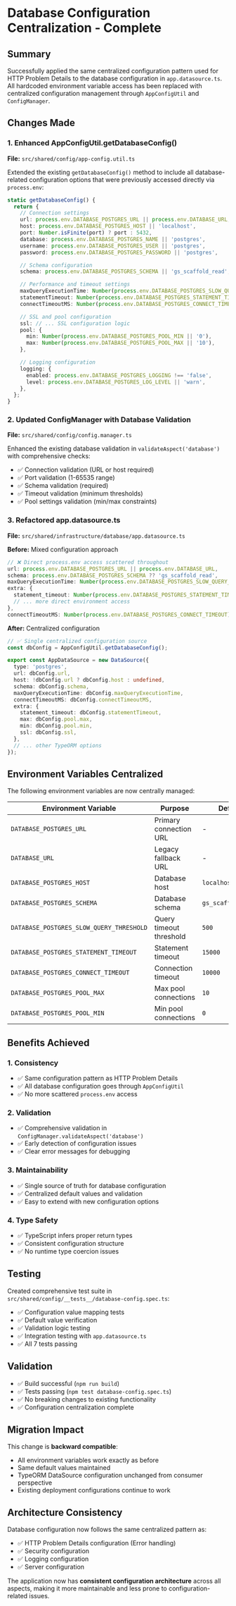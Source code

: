 # Database Configuration Centralization - Complete

## Summary

Successfully applied the same centralized configuration pattern used for HTTP Problem Details to the database configuration in `app.datasource.ts`. All hardcoded environment variable access has been replaced with centralized configuration management through `AppConfigUtil` and `ConfigManager`.

## Changes Made

### 1. Enhanced AppConfigUtil.getDatabaseConfig()

**File:** `src/shared/config/app-config.util.ts`

Extended the existing `getDatabaseConfig()` method to include all database-related configuration options that were previously accessed directly via `process.env`:

```typescript
static getDatabaseConfig() {
  return {
    // Connection settings
    url: process.env.DATABASE_POSTGRES_URL || process.env.DATABASE_URL,
    host: process.env.DATABASE_POSTGRES_HOST || 'localhost',
    port: Number.isFinite(port) ? port : 5432,
    database: process.env.DATABASE_POSTGRES_NAME || 'postgres',
    username: process.env.DATABASE_POSTGRES_USER || 'postgres',
    password: process.env.DATABASE_POSTGRES_PASSWORD || 'postgres',

    // Schema configuration
    schema: process.env.DATABASE_POSTGRES_SCHEMA || 'gs_scaffold_read',

    // Performance and timeout settings
    maxQueryExecutionTime: Number(process.env.DATABASE_POSTGRES_SLOW_QUERY_THRESHOLD || '500'),
    statementTimeout: Number(process.env.DATABASE_POSTGRES_STATEMENT_TIMEOUT || '15000'),
    connectTimeoutMS: Number(process.env.DATABASE_POSTGRES_CONNECT_TIMEOUT || '10000'),

    // SSL and pool configuration
    ssl: // ... SSL configuration logic
    pool: {
      min: Number(process.env.DATABASE_POSTGRES_POOL_MIN || '0'),
      max: Number(process.env.DATABASE_POSTGRES_POOL_MAX || '10'),
    },

    // Logging configuration
    logging: {
      enabled: process.env.DATABASE_POSTGRES_LOGGING !== 'false',
      level: process.env.DATABASE_POSTGRES_LOG_LEVEL || 'warn',
    },
  };
}
```

### 2. Updated ConfigManager with Database Validation

**File:** `src/shared/config/config.manager.ts`

Enhanced the existing database validation in `validateAspect('database')` with comprehensive checks:

- ✅ Connection validation (URL or host required)
- ✅ Port validation (1-65535 range)
- ✅ Schema validation (required)
- ✅ Timeout validation (minimum thresholds)
- ✅ Pool settings validation (min/max constraints)

### 3. Refactored app.datasource.ts

**File:** `src/shared/infrastructure/database/app.datasource.ts`

**Before:** Mixed configuration approach

```typescript
// ❌ Direct process.env access scattered throughout
url: process.env.DATABASE_POSTGRES_URL || process.env.DATABASE_URL,
schema: process.env.DATABASE_POSTGRES_SCHEMA ?? 'gs_scaffold_read',
maxQueryExecutionTime: Number(process.env.DATABASE_POSTGRES_SLOW_QUERY_THRESHOLD) || 500,
extra: {
  statement_timeout: Number(process.env.DATABASE_POSTGRES_STATEMENT_TIMEOUT) || 15000,
  // ... more direct environment access
},
connectTimeoutMS: Number(process.env.DATABASE_POSTGRES_CONNECT_TIMEOUT) || 10000,
```

**After:** Centralized configuration

```typescript
// ✅ Single centralized configuration source
const dbConfig = AppConfigUtil.getDatabaseConfig();

export const AppDataSource = new DataSource({
  type: 'postgres',
  url: dbConfig.url,
  host: !dbConfig.url ? dbConfig.host : undefined,
  schema: dbConfig.schema,
  maxQueryExecutionTime: dbConfig.maxQueryExecutionTime,
  connectTimeoutMS: dbConfig.connectTimeoutMS,
  extra: {
    statement_timeout: dbConfig.statementTimeout,
    max: dbConfig.pool.max,
    min: dbConfig.pool.min,
    ssl: dbConfig.ssl,
  },
  // ... other TypeORM options
});
```

## Environment Variables Centralized

The following environment variables are now centrally managed:

| Environment Variable                     | Purpose                 | Default            | Validation            |
| ---------------------------------------- | ----------------------- | ------------------ | --------------------- |
| `DATABASE_POSTGRES_URL`                  | Primary connection URL  | -                  | URL format if present |
| `DATABASE_URL`                           | Legacy fallback URL     | -                  | Used as fallback      |
| `DATABASE_POSTGRES_HOST`                 | Database host           | `localhost`        | Required if no URL    |
| `DATABASE_POSTGRES_SCHEMA`               | Database schema         | `gs_scaffold_read` | Required              |
| `DATABASE_POSTGRES_SLOW_QUERY_THRESHOLD` | Query timeout threshold | `500`              | ≥ 100ms               |
| `DATABASE_POSTGRES_STATEMENT_TIMEOUT`    | Statement timeout       | `15000`            | ≥ 1000ms              |
| `DATABASE_POSTGRES_CONNECT_TIMEOUT`      | Connection timeout      | `10000`            | ≥ 1000ms              |
| `DATABASE_POSTGRES_POOL_MAX`             | Max pool connections    | `10`               | ≥ 1                   |
| `DATABASE_POSTGRES_POOL_MIN`             | Min pool connections    | `0`                | ≥ 0, ≤ max            |

## Benefits Achieved

### 1. Consistency

- ✅ Same configuration pattern as HTTP Problem Details
- ✅ All database configuration goes through `AppConfigUtil`
- ✅ No more scattered `process.env` access

### 2. Validation

- ✅ Comprehensive validation in `ConfigManager.validateAspect('database')`
- ✅ Early detection of configuration issues
- ✅ Clear error messages for debugging

### 3. Maintainability

- ✅ Single source of truth for database configuration
- ✅ Centralized default values and validation
- ✅ Easy to extend with new configuration options

### 4. Type Safety

- ✅ TypeScript infers proper return types
- ✅ Consistent configuration structure
- ✅ No runtime type coercion issues

## Testing

Created comprehensive test suite in `src/shared/config/__tests__/database-config.spec.ts`:

- ✅ Configuration value mapping tests
- ✅ Default value verification
- ✅ Validation logic testing
- ✅ Integration testing with `app.datasource.ts`
- ✅ All 7 tests passing

## Validation

- ✅ Build successful (`npm run build`)
- ✅ Tests passing (`npm test database-config.spec.ts`)
- ✅ No breaking changes to existing functionality
- ✅ Configuration centralization complete

## Migration Impact

This change is **backward compatible**:

- All environment variables work exactly as before
- Same default values maintained
- TypeORM DataSource configuration unchanged from consumer perspective
- Existing deployment configurations continue to work

## Architecture Consistency

Database configuration now follows the same centralized pattern as:

- ✅ HTTP Problem Details configuration (Error handling)
- ✅ Security configuration
- ✅ Logging configuration
- ✅ Server configuration

The application now has **consistent configuration architecture** across all aspects, making it more maintainable and less prone to configuration-related issues.
